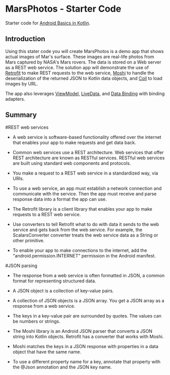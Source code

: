 MarsPhotos - Starter Code
==================================

Starter code for [Android Basics in Kotlin](https://developer.android.com/courses/android-basics-kotlin/course).

Introduction
------------

Using this stater code you will create MarsPhotos is a demo app that shows actual images of Mar's surface. These images are
real-life photos from Mars captured by NASA's Mars rovers. The data is stored on a Web server
as a REST web service.  The solution app will demonstrate the use of [Retrofit](https://square.github.io/retrofit/) to make REST requests to the web service, [Moshi](https://github.com/square/moshi) to
handle the deserialization of the returned JSON to Kotlin data objects, and [Coil](https://coil-kt.github.io/coil/) to load images by URL.

The app also leverages [ViewModel](https://developer.android.com/topic/libraries/architecture/viewmodel),
[LiveData](https://developer.android.com/topic/libraries/architecture/livedata), and
[Data Binding](https://developer.android.com/topic/libraries/data-binding/) with binding 
adapters.


## Summary
#REST web services

- A web service is software-based functionality offered over the internet that enables your app to make requests and get data back.

- Common web services use a REST architecture. Web services that offer REST architecture are known as RESTful services. RESTful web services are built using standard web components and protocols.

- You make a request to a REST web service in a standardized way, via URIs.

- To use a web service, an app must establish a network connection and communicate with the service. Then the app must receive and parse response data into a format the app can use.

- The Retrofit library is a client library that enables your app to make requests to a REST web service.

- Use converters to tell Retrofit what to do with data it sends to the web service and gets back from the web service. For example, the ScalarsConverter converter treats the web service data as a String or other primitive.

- To enable your app to make connections to the internet, add the "android.permission.INTERNET" permission in the Android manifest.


#JSON parsing

- The response from a web service is often formatted in JSON, a common format for representing structured data.

- A JSON object is a collection of key-value pairs.

- A collection of JSON objects is a JSON array. You get a JSON array as a response from a web service.

- The keys in a key-value pair are surrounded by quotes. The values can be numbers or strings.

- The Moshi library is an Android JSON parser that converts a JSON string into Kotlin objects. Retrofit has a converter that works with Moshi.

- Moshi matches the keys in a JSON response with properties in a data object that have the same name.

- To use a different property name for a key, annotate that property with the @Json annotation and the JSON key name.